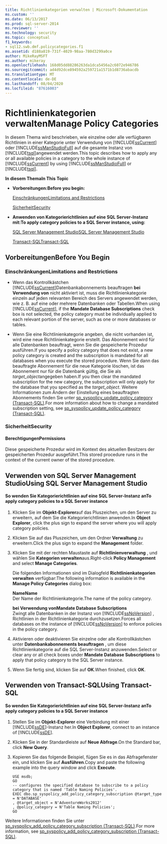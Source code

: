 ```yaml
---
title: Richtlinienkategorien verwalten | Microsoft-Dokumentation
ms.custom: ''
ms.date: 06/13/2017
ms.prod: sql-server-2014
ms.reviewer: ''
ms.technology: security
ms.topic: conceptual
f1_keywords:
- sql12.swb.dmf.policycategories.f1
ms.assetid: d188a819-731f-4029-98aa-780d3299a0ce
author: MikeRayMSFT
ms.author: mikeray
ms.openlocfilehash: 168d05dd88286263da1dca5456a2c6072e946786
ms.sourcegitcommit: ad4d92dce894592a259721a1571b1d8736abacdb
ms.translationtype: MT
ms.contentlocale: de-DE
ms.lasthandoff: 08/04/2020
ms.locfileid: "87616003"
---
```

# <a name="manage-policy-categories"></a><span data-ttu-id="35fb2-102">Richtlinienkategorien verwalten</span><span class="sxs-lookup"><span data-stu-id="35fb2-102">Manage Policy Categories</span></span>
  <span data-ttu-id="35fb2-103">In diesem Thema wird beschrieben, wie einzelne oder alle verfügbaren Richtlinien in einer Kategorie unter Verwendung von [!INCLUDE[ssCurrent](../../includes/sscurrent-md.md)] oder [!INCLUDE[ssManStudioFull](../../includes/ssmanstudiofull-md.md)] auf die gesamte Instanz von [!INCLUDE[tsql](../../includes/tsql-md.md)]angewendet werden.</span><span class="sxs-lookup"><span data-stu-id="35fb2-103">This topic describes how to apply any or all available policies in a category to the whole instance of [!INCLUDE[ssCurrent](../../includes/sscurrent-md.md)] by using [!INCLUDE[ssManStudioFull](../../includes/ssmanstudiofull-md.md)] or [!INCLUDE[tsql](../../includes/tsql-md.md)].</span></span>  
  
 <span data-ttu-id="35fb2-104">**In diesem Thema**</span><span class="sxs-lookup"><span data-stu-id="35fb2-104">**In This Topic**</span></span>  
  
-   <span data-ttu-id="35fb2-105">**Vorbereitungen:**</span><span class="sxs-lookup"><span data-stu-id="35fb2-105">**Before you begin:**</span></span>  
  
     [<span data-ttu-id="35fb2-106">Einschränkungen</span><span class="sxs-lookup"><span data-stu-id="35fb2-106">Limitations and Restrictions</span></span>](#Restrictions)  
  
     [<span data-ttu-id="35fb2-107">Sicherheit</span><span class="sxs-lookup"><span data-stu-id="35fb2-107">Security</span></span>](#Security)  
  
-   <span data-ttu-id="35fb2-108">**Anwenden von Kategorierichtlinien auf eine SQL Server-Instanz mit:**</span><span class="sxs-lookup"><span data-stu-id="35fb2-108">**To apply category policies to a SQL Server instance, using:**</span></span>  
  
     [<span data-ttu-id="35fb2-109">SQL Server Management Studio</span><span class="sxs-lookup"><span data-stu-id="35fb2-109">SQL Server Management Studio</span></span>](#SSMSProcedure)  
  
     [<span data-ttu-id="35fb2-110">Transact-SQL</span><span class="sxs-lookup"><span data-stu-id="35fb2-110">Transact-SQL</span></span>](#TsqlProcedure)  
  
##  <a name="before-you-begin"></a><a name="BeforeYouBegin"></a> <span data-ttu-id="35fb2-111">Vorbereitungen</span><span class="sxs-lookup"><span data-stu-id="35fb2-111">Before You Begin</span></span>  
  
###  <a name="limitations-and-restrictions"></a><a name="Restrictions"></a> <span data-ttu-id="35fb2-112">Einschränkungen</span><span class="sxs-lookup"><span data-stu-id="35fb2-112">Limitations and Restrictions</span></span>  
  
-   <span data-ttu-id="35fb2-113">Wenn das Kontrollkästchen [!INCLUDE[ssCurrent](../../includes/sscurrent-md.md)]Datenbankabonnements beauftragen **bei Verwendung von** nicht aktiviert ist, muss die Richtlinienkategorie einzeln auf jeden relevanten Bereich des Servers angewendet werden, wie z. B. auf eine oder mehrere Datenbanken oder Tabellen.</span><span class="sxs-lookup"><span data-stu-id="35fb2-113">When using [!INCLUDE[ssCurrent](../../includes/sscurrent-md.md)], if the **Mandate Database Subscriptions** check box is not selected, the policy category must be individually applied to each relevant portion of the server, such as one or more databases or tables.</span></span>  
  
-   <span data-ttu-id="35fb2-114">Wenn Sie eine Richtlinienkategorie angeben, die nicht vorhanden ist, wird eine neue Richtlinienkategorie erstellt. Das Abonnement wird für alle Datenbanken beauftragt, wenn Sie die gespeicherte Prozedur ausführen.</span><span class="sxs-lookup"><span data-stu-id="35fb2-114">If you specify a policy category that does not exist, a new policy category is created and the subscription is mandated for all databases when you execute the stored procedure.</span></span> <span data-ttu-id="35fb2-115">Wenn Sie dann das beauftragte Abonnement für die neue Kategorie löschen, ist das Abonnement nur für die Datenbank gültig, die Sie als *target_object*angegeben haben.</span><span class="sxs-lookup"><span data-stu-id="35fb2-115">If you then clear the mandated subscription for the new category, the subscription will only apply for the database that you specified as the *target_object*.</span></span> <span data-ttu-id="35fb2-116">Weitere Informationen zum Ändern der Einstellung eines beauftragten Abonnements finden Sie unter [sp_syspolicy_update_policy_category &#40;Transact-SQL&#41;](/sql/relational-databases/system-stored-procedures/sp-syspolicy-update-policy-category-subscription-transact-sql).</span><span class="sxs-lookup"><span data-stu-id="35fb2-116">For more information about how to change a mandated subscription setting, see [sp_syspolicy_update_policy_category &#40;Transact-SQL&#41;](/sql/relational-databases/system-stored-procedures/sp-syspolicy-update-policy-category-subscription-transact-sql).</span></span>  
  
###  <a name="security"></a><a name="Security"></a> <span data-ttu-id="35fb2-117">Sicherheit</span><span class="sxs-lookup"><span data-stu-id="35fb2-117">Security</span></span>  
  
####  <a name="permissions"></a><a name="Permissions"></a> <span data-ttu-id="35fb2-118">Berechtigungen</span><span class="sxs-lookup"><span data-stu-id="35fb2-118">Permissions</span></span>  
 <span data-ttu-id="35fb2-119">Diese gespeicherte Prozedur wird im Kontext des aktuellen Besitzers der gespeicherten Prozedur ausgeführt.</span><span class="sxs-lookup"><span data-stu-id="35fb2-119">This stored procedure runs in the context of the current owner of the stored procedure.</span></span>  
  
##  <a name="using-sql-server-management-studio"></a><a name="SSMSProcedure"></a> <span data-ttu-id="35fb2-120">Verwenden von SQL Server Management Studio</span><span class="sxs-lookup"><span data-stu-id="35fb2-120">Using SQL Server Management Studio</span></span>  
  
#### <a name="to-apply-category-policies-to-a-sql-server-instance"></a><span data-ttu-id="35fb2-121">So wenden Sie Kategorierichtlinien auf eine SQL Server-Instanz an</span><span class="sxs-lookup"><span data-stu-id="35fb2-121">To apply category policies to a SQL Server instance</span></span>  
  
1.  <span data-ttu-id="35fb2-122">Klicken Sie im **Objekt-Explorer**auf das Pluszeichen, um den Server zu erweitern, auf dem Sie die Kategorierichtlinien anwenden.</span><span class="sxs-lookup"><span data-stu-id="35fb2-122">In **Object Explorer**, click the plus sign to expand the server where you will apply category policies.</span></span>  
  
2.  <span data-ttu-id="35fb2-123">Klicken Sie auf das Pluszeichen, um den Ordner **Verwaltung** zu erweitern.</span><span class="sxs-lookup"><span data-stu-id="35fb2-123">Click the plus sign to expand the **Management** folder.</span></span>  
  
3.  <span data-ttu-id="35fb2-124">Klicken Sie mit der rechten Maustaste auf **Richtlinienverwaltung** , und wählen Sie **Kategorien verwalten**aus.</span><span class="sxs-lookup"><span data-stu-id="35fb2-124">Right-click **Policy Management** and select **Manage Categories**.</span></span>  
  
     <span data-ttu-id="35fb2-125">Die folgenden Informationen sind im Dialogfeld **Richtlinienkategorien verwalten** verfügbar:</span><span class="sxs-lookup"><span data-stu-id="35fb2-125">The following information is available in the **Manage Policy Categories** dialog box:</span></span>  
  
     <span data-ttu-id="35fb2-126">**Name**</span><span class="sxs-lookup"><span data-stu-id="35fb2-126">**Name**</span></span>  
     <span data-ttu-id="35fb2-127">Der Name der Richtlinienkategorie.</span><span class="sxs-lookup"><span data-stu-id="35fb2-127">The name of the policy category.</span></span>  
  
     <span data-ttu-id="35fb2-128">**bei Verwendung von**</span><span class="sxs-lookup"><span data-stu-id="35fb2-128">**Mandate Database Subscriptions**</span></span>  
     <span data-ttu-id="35fb2-129">Zwingt alle Datenbanken in der Instanz von [!INCLUDE[ssNoVersion](../../includes/ssnoversion-md.md)] , Richtlinien in der Richtlinienkategorie durchzusetzen.</span><span class="sxs-lookup"><span data-stu-id="35fb2-129">Forces all databases on the instance of [!INCLUDE[ssNoVersion](../../includes/ssnoversion-md.md)] to enforce policies in the policy category.</span></span>  
  
4.  <span data-ttu-id="35fb2-130">Aktivieren oder deaktivieren Sie einzelne oder alle Kontrollkästchen unter **Datenbankabonnements beauftragen** , um diese Richtlinienkategorie auf die SQL Server-Instanz anzuwenden.</span><span class="sxs-lookup"><span data-stu-id="35fb2-130">Select or clear any or all check boxes under **Mandate Database Subscriptions** to apply that policy category to the SQL Server instance.</span></span>  
  
5.  <span data-ttu-id="35fb2-131">Wenn Sie fertig sind, klicken Sie auf **OK**.</span><span class="sxs-lookup"><span data-stu-id="35fb2-131">When finished, click **OK**.</span></span>  
  
##  <a name="using-transact-sql"></a><a name="TsqlProcedure"></a> <span data-ttu-id="35fb2-132">Verwenden von Transact-SQL</span><span class="sxs-lookup"><span data-stu-id="35fb2-132">Using Transact-SQL</span></span>  
  
#### <a name="to-apply-category-policies-to-a-sql-server-instance"></a><span data-ttu-id="35fb2-133">So wenden Sie Kategorierichtlinien auf eine SQL Server-Instanz an</span><span class="sxs-lookup"><span data-stu-id="35fb2-133">To apply category policies to a SQL Server instance</span></span>  
  
1.  <span data-ttu-id="35fb2-134">Stellen Sie im **Objekt-Explorer** eine Verbindung mit einer [!INCLUDE[ssDE](../../includes/ssde-md.md)]-Instanz her.</span><span class="sxs-lookup"><span data-stu-id="35fb2-134">In **Object Explorer**, connect to an instance of [!INCLUDE[ssDE](../../includes/ssde-md.md)].</span></span>  
  
2.  <span data-ttu-id="35fb2-135">Klicken Sie in der Standardleiste auf **Neue Abfrage**.</span><span class="sxs-lookup"><span data-stu-id="35fb2-135">On the Standard bar, click **New Query**.</span></span>  
  
3.  <span data-ttu-id="35fb2-136">Kopieren Sie das folgende Beispiel, fügen Sie es in das Abfragefenster ein, und klicken Sie auf **Ausführen**.</span><span class="sxs-lookup"><span data-stu-id="35fb2-136">Copy and paste the following example into the query window and click **Execute**.</span></span>  
  
    ```  
    USE msdb;  
    GO  
    -- configures the specified database to subscribe to a policy category that is named 'Table Naming Policies'.  
    EXEC dbo.sp_syspolicy_add_policy_category_subscription @target_type = N'DATABASE'  
    , @target_object = N'AdventureWorks2012'  
    , @policy_category = N'Table Naming Policies';  
    GO  
    ```  
  
 <span data-ttu-id="35fb2-137">Weitere Informationen finden Sie unter [sp_syspolicy_add_policy_category_subscription &#40;Transact-SQL&#41;](/sql/relational-databases/system-stored-procedures/sp-syspolicy-add-policy-category-subscription-transact-sql).</span><span class="sxs-lookup"><span data-stu-id="35fb2-137">For more information, see [sp_syspolicy_add_policy_category_subscription &#40;Transact-SQL&#41;](/sql/relational-databases/system-stored-procedures/sp-syspolicy-add-policy-category-subscription-transact-sql).</span></span>  
  
  

